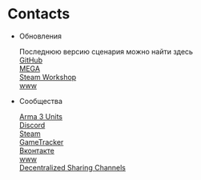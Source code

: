 Contacts
========

* Обновления

	Последнюю версию сценария можно найти здесь  
	[GitHub](https://github.com/completely-burned/glowing-octo-shame-arma2)  
	[MEGA](https://mega.nz/folder/iJxzRYoI#YIX67tCWRUtDkO1V0w5E8Q)  
	[Steam Workshop](https://steamcommunity.com/sharedfiles/filedetails/?id=3251386425)  
	[www](http://rvtbn5rfvgyhhbyjuh.dynv6.net:8000/torrent/arma-glowing-octo-shame/)  

* Сообщества

	[Arma 3 Units](https://units.arma3.com/unit/gosa)  
	[Discord](https://discord.gg/vXsftQeAnj)  
	[Steam](https://steamcommunity.com/groups/armaprivate)  
	[GameTracker](https://www.gametracker.com/clan/irrepressible/)  
	[Вконтакте](https://vk.com/public186290005)  
	[www](http://rvtbn5rfvgyhhbyjuh.dynv6.net:8000/)  
	[Decentralized Sharing Channels](https://intradeus.github.io/http-protocol-redirector?r=dsc:mlr23zetiz3vzbiwomo3bmv6efgqehe7o5bts2soggr6gu5lkbyq?dn=games)  
